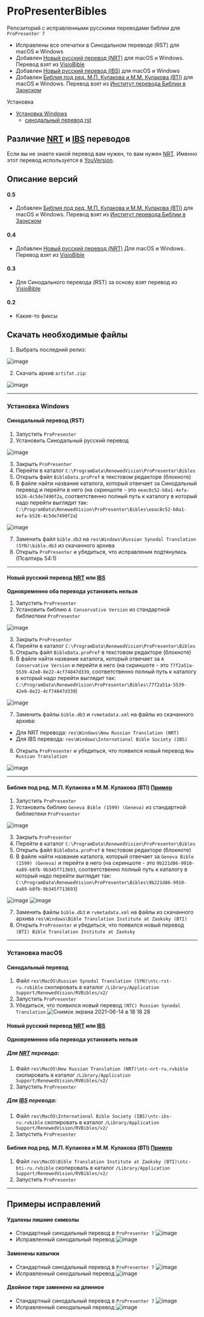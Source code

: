 # ProPresenterBibles


Репозиторий с исправленными русскими переводами библии для `ProPresenter 7`

- Исправлены все опечатки в Синодальном переводе (RST) для macOS и Windows
- Добавлен [Новый русский перевод (NRT)](https://www.bible.com/ru/bible/143/GEN.1.%D0%9D%D0%A0%D0%9F) для macOS и Windows. Перевод взят из [VisioBible](https://www.visiobible.org.ua/?page=main)
- Добавлен [Новый русский перевод (IBS)](https://bookscafe.net/book/bibliya-bibliya_novyy_russkiy_perevod_ibs-200255.html) для macOS и Windows
- Добавлен [Библия под ред. М.П. Кулакова и М.М. Кулакова (BTI)](https://www.bible.com/ru/bible/313/GEN.1.BTI) для macOS и Windows. Перевод взят из [Институт перевода Библии в Заокском](https://www.ph4.org/b4_1.php)


Установка

- [Установка Windows](#установка-windows)
   - [синодальный перевод rst](#синодальный-перевод-rst)

## Различие [NRT](https://www.bible.com/ru/bible/143/GEN.1.%D0%9D%D0%A0%D0%9F) и [IBS](https://bookscafe.net/book/bibliya-bibliya_novyy_russkiy_perevod_ibs-200255.html) переводов
   Если вы не знаете какой перевод вам нужен, то вам нужен [NRT](https://www.bible.com/ru/bible/143/GEN.1.%D0%9D%D0%A0%D0%9F). Именно этот перевод используется в [YouVersion](https://www.bible.com/).


## Описание версий

#### 0.5

- Добавлен [Библия под ред. М.П. Кулакова и М.М. Кулакова (BTI)](https://www.bible.com/ru/bible/313/GEN.1.BTI) для macOS и Windows. Перевод взят из [Институт перевода Библии в Заокском](https://www.ph4.org/b4_1.php)


#### 0.4

- Добавлен [Новый русский перевод (NRT)](https://www.bible.com/ru/bible/143/GEN.1.%D0%9D%D0%A0%D0%9F) Для macOS и Windows. Перевод взят из [VisioBible](https://www.visiobible.org.ua/?page=main)


#### 0.3

- Для Синодального перевода (RST) за основу взят перевод из [VisioBible](https://www.visiobible.org.ua/?page=main) 

#### 0.2

- Какие-то фиксы


## Скачать необходимые файлы

1. Выбрать последний релиз:

![image](https://user-images.githubusercontent.com/15382949/123510831-0d829700-d697-11eb-95c7-16e981aea303.png)

2. Скачать архив `artifat.zip`:

![image](https://user-images.githubusercontent.com/15382949/123510839-1e330d00-d697-11eb-86c8-65d8700eb8be.png)

---

### Установка Windows

#### Синодальный перевод (RST)
1. Запустить `ProPresenter`
2. Установить Синодальный русский перевод

![image](https://user-images.githubusercontent.com/15382949/123508598-d5288c00-d689-11eb-9d18-f911955cec48.png)

3. Закрыть `ProPresenter`
4. Перейти в каталог `C:\ProgramData\RenewedVision\ProPresenter\Bibles`
5. Открыть файл `BibleData.proPref` в текстовом редакторе (блокноте)
6. В файле найти название каталога, который отвечает за Синодальный перевод и перейти в него (на скриншоте - это `eeac8c52-b8a1-4efa-b526-4c5de7490f2a`, соответственно полный путь к каталогу в который надо перейти выглядит так: `C:\ProgramData\RenewedVision\ProPresenter\Bibles\eeac8c52-b8a1-4efa-b526-4c5de7490f2a`) 

![image](https://user-images.githubusercontent.com/15382949/123508776-ee7e0800-d68a-11eb-87cb-c9bbfdd9d759.png)

7. Заменить файл `bible.db3` на `res\Windows\Russian Synodal Translation (SYN)\bible.db3` из скачанного архива
8. Открыть `ProPresenter` и убедиться, что исправления подтянулись (Псалтирь 54:1)

---

#### Новый русский перевод [NRT](https://www.bible.com/ru/bible/143/GEN.1.%D0%9D%D0%A0%D0%9F) или [IBS](https://bookscafe.net/book/bibliya-bibliya_novyy_russkiy_perevod_ibs-200255.html)

**Одновременно оба перевода установить нельзя**

1. Запустить `ProPresenter`
2. Установить библию `A Conservative Version` из стандартной библиотеки `ProPresenter`

![image](https://user-images.githubusercontent.com/15382949/123509033-af50b680-d68c-11eb-95ff-361e4ed0ae16.png)

3. Закрыть `ProPresenter`
4. Перейти в каталог `C:\ProgramData\RenewedVision\ProPresenter\Bibles`
5. Открыть файл `BibleData.proPref` в текстовом редакторе (блокноте)
6. В файле найти название каталога, который отвечает за `A Conservative Version` и перейти в него (на скриншоте - это `77f2a51a-5539-42e0-8e22-4cf74847d339`, соответственно полный путь к каталогу в который надо перейти выглядит так: `C:\ProgramData\RenewedVision\ProPresenter\Bibles\77f2a51a-5539-42e0-8e22-4cf74847d339`) 

![image](https://user-images.githubusercontent.com/15382949/123509100-0bb3d600-d68d-11eb-995f-e48ab68a68c7.png)

7. Заменить файлы `bible.db3` и `rvmetadata.xml` на файлы из скачанного архива: 
- Для NRT перевода: `res\Windows\New Russian Translation (NRT)`
- Для IBS перевода: `res\Windows\International Bible Society (IBS)`
8. Открыть `ProPresenter` и убедиться, что появился новый перевод `New Russian Translation` 

![image](https://user-images.githubusercontent.com/15382949/123509520-6e0dd600-d68f-11eb-913a-295feee101f0.png)

---

#### Библия под ред. М.П. Кулакова и М.М. Кулакова (BTI) [Пример](https://www.bible.com/ru/bible/313/GEN.1.BTI)

1. Запустить `ProPresenter`
2. Установить библию `Geneva Bible (1599) (Geneva)` из стандартной библиотеки `ProPresenter`

![image](https://github.com/SlowBroshka/ProPresenterBibles/assets/15382949/3e41089a-3b5e-4b23-a56f-54f38c8e1ff8)

3. Закрыть `ProPresenter`
4. Перейти в каталог `C:\ProgramData\RenewedVision\ProPresenter\Bibles`
5. Открыть файл `BibleData.proPref` в текстовом редакторе (блокноте)
6. В файле найти название каталога, который отвечает за `Geneva Bible (1599) (Geneva)` и перейти в него (на скриншоте - это `9b221d86-9910-4a89-b8fb-9b345f713693`, соответственно полный путь к каталогу в который надо перейти выглядит так: `C:\ProgramData\RenewedVision\ProPresenter\Bibles\9b221d86-9910-4a89-b8fb-9b345f713693`) 

![image](https://github.com/SlowBroshka/ProPresenterBibles/assets/15382949/13840982-914d-4485-b8a2-ea57a0224f7a)
![image](https://github.com/SlowBroshka/ProPresenterBibles/assets/15382949/7b9e706d-47f8-4fd0-84d2-f46c6e6b3637)


7. Заменить файлы `bible.db3` и `rvmetadata.xml` на файлы из скачанного архива `res\Windows\Bible Translation Institute at Zaoksky (BTI)`
8. Открыть `ProPresenter` и убедиться, что появился новый перевод `(BTI) Bible Translation Institute at Zaoksky` 

---

### Установка macOS

#### Синодальный перевод

1. Файл `res\MacOS\Russian Synodal Translation (SYN)\ntc-rst-ru.rvbible` скопировать в каталог `/Library/Application Support/RenewedVision/RVBibles/v2/`
2. Запустить `ProPresenter`
3. Убедиться, что появился новый перевод `(NTC) Russian Synodal Translation`
   ![Снимок экрана 2021-06-14 в 18 18 28](https://user-images.githubusercontent.com/15382949/123508496-4ae02800-d689-11eb-9b6c-b3fbed078172.png)


#### Новый русский перевод [NRT](https://www.bible.com/ru/bible/143/GEN.1.%D0%9D%D0%A0%D0%9F) или [IBS](https://bookscafe.net/book/bibliya-bibliya_novyy_russkiy_perevod_ibs-200255.html)

**Одновременно оба перевода установить нельзя**

##### Для [NRT](https://www.bible.com/ru/bible/143/GEN.1.%D0%9D%D0%A0%D0%9F) перевода:

1. Файл `res\MacOS\New Russian Translation (NRT)\ntc-nrt-ru.rvbible` скопировать в каталог `/Library/Application Support/RenewedVision/RVBibles/v2/`
2. Запустить `ProPresenter`

##### Для [IBS](https://bookscafe.net/book/bibliya-bibliya_novyy_russkiy_perevod_ibs-200255.html) перевода:
1. Файл `res\MacOS\International Bible Society (IBS)\ntc-ibs-ru.rvbible` скопировать в каталог `/Library/Application Support/RenewedVision/RVBibles/v2/`
2. Запустить `ProPresenter`


#### Библия под ред. М.П. Кулакова и М.М. Кулакова (BTI) [Пример](https://www.bible.com/ru/bible/313/GEN.1.BTI)

1. Файл `res\MacOS\Bible Translation Institute at Zaoksky (BTI)\ntc-bti-ru.rvbible` скопировать в каталог `/Library/Application Support/RenewedVision/RVBibles/v2/`
2. Запустить `ProPresenter`


---

## Примеры исправлений

#### Удалены лишние символы
- Стандартный синодальный перевод в `ProPresenter 7`
![image](https://user-images.githubusercontent.com/15382949/123508125-defcc000-d686-11eb-9bdb-d9dbfc32f8eb.png)
- Исправленный синодальный перевод
![image](https://user-images.githubusercontent.com/15382949/123508329-26378080-d688-11eb-97af-f20a1d7f35e3.png)

#### Заменены кавычки
- Стандартный синодальный перевод в `ProPresenter 7`
![image](https://user-images.githubusercontent.com/15382949/123508153-153a3f80-d687-11eb-95b0-2c0deabc709c.png)
- Исправленный синодальный перевод
![image](https://user-images.githubusercontent.com/15382949/123508333-318aac00-d688-11eb-9788-182d9e8badbb.png)

#### Двойное тире заменено на длинное
- Стандартный синодальный перевод в `ProPresenter 7`
![image](https://user-images.githubusercontent.com/15382949/123508141-fd62bb80-d686-11eb-8807-47e911290c13.png)
- Исправленный синодальный перевод
![image](https://user-images.githubusercontent.com/15382949/123508339-3bacaa80-d688-11eb-9bdc-8ae4acd8003d.png)
